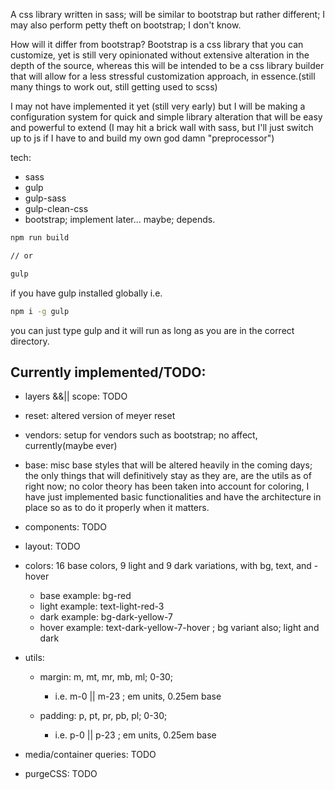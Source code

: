 A css library written in sass; will be similar to bootstrap but rather different; I may also perform petty theft on bootstrap; I don't know.

How will it differ from bootstrap? Bootstrap is a css library that you can customize, yet is still very opinionated without extensive alteration in the depth of the source, whereas this will be intended to be a css library builder that will allow for a less stressful customization approach, in essence.(still many things to work out, still getting used to scss)

I may not have implemented it yet (still very early) but I will be making a configuration system for quick and simple library alteration that will be easy and powerful to extend (I may hit a brick wall with sass, but I'll just switch up to js if I have to and build my own god damn "preprocessor")

tech:
- sass
- gulp
- gulp-sass
- gulp-clean-css
- bootstrap; implement later... maybe; depends.

```bash
npm run build

// or

gulp
```

if you have gulp installed globally i.e.

```bash
npm i -g gulp
```

you can just type gulp and it will run as long as you are in the correct directory.


## Currently implemented/TODO:

- layers &&|| scope: TODO

- reset: altered version of meyer reset

- vendors: setup for vendors such as bootstrap; no affect, currently(maybe ever)

- base: misc base styles that will be altered heavily in the coming days; the only things that will definitively stay as they are, are the utils as of right now; no color theory has been taken into account for coloring, I have just implemented basic functionalities and have the architecture in place so as to do it properly when it matters.

- components: TODO

- layout: TODO

- colors: 16 base colors, 9 light and 9 dark variations, with bg, text, and -hover
    - base example: bg-red
    - light example: text-light-red-3
    - dark example: bg-dark-yellow-7
    - hover example: text-dark-yellow-7-hover ; bg variant also; light and dark

- utils:
    - margin: m, mt, mr, mb, ml; 0-30;
        - i.e. m-0 || m-23 ; em units, 0.25em base

    - padding: p, pt, pr, pb, pl; 0-30;
        - i.e. p-0 || p-23 ; em units, 0.25em base


- media/container queries: TODO

- purgeCSS: TODO